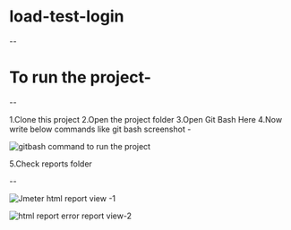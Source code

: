# load-test-login
--
# To run the project-
--

1.Clone this project
2.Open the project folder
3.Open Git Bash Here
4.Now write below commands like git bash screenshot -



![gitbash command to run the project](https://user-images.githubusercontent.com/50478815/171034709-f95bb06f-5987-475c-adea-0dd289860883.PNG)




5.Check reports folder

--


![Jmeter html report view -1](https://user-images.githubusercontent.com/50478815/171034760-101b4365-f4ab-411f-af68-8d6675bfc311.PNG)



![html report error report view-2](https://user-images.githubusercontent.com/50478815/171034782-7268c770-925c-4a47-bbce-ceaca805effd.PNG)
